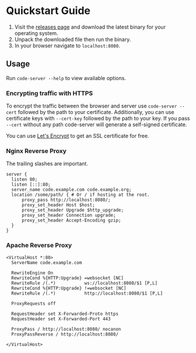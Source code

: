 # Quickstart Guide
1. Visit the [releases page](https://github.com/cdr/code-server/releases) and
   download the latest binary for your operating system.
2. Unpack the downloaded file then run the binary.
3. In your browser navigate to `localhost:8080`.

## Usage
Run `code-server --help` to view available options.

### Encrypting traffic with HTTPS
To encrypt the traffic between the browser and server use `code-server --cert`
followed by the path to your certificate. Additionally, you can use certificate
keys with `--cert-key` followed by the path to your key. If you pass `--cert`
without any path code-server will generate a self-signed certificate.

You can use [Let's Encrypt](https://letsencrypt.org/) to get an SSL certificate
for free.

### Nginx Reverse Proxy
The trailing slashes are important.

```
server {
  listen 80;
  listen [::]:80;
  server_name code.example.com code.example.org;
  location /some/path/ { # Or / if hosting at the root.
      proxy_pass http://localhost:8080/;
      proxy_set_header Host $host;
      proxy_set_header Upgrade $http_upgrade;
      proxy_set_header Connection upgrade;
      proxy_set_header Accept-Encoding gzip;
  }
}
```

### Apache Reverse Proxy
```
<VirtualHost *:80>
  ServerName code.example.com

  RewriteEngine On
  RewriteCond %{HTTP:Upgrade} =websocket [NC]
  RewriteRule /(.*)           ws://localhost:8080/$1 [P,L]
  RewriteCond %{HTTP:Upgrade} !=websocket [NC]
  RewriteRule /(.*)           http://localhost:8080/$1 [P,L]

  ProxyRequests off

  RequestHeader set X-Forwarded-Proto https
  RequestHeader set X-Forwarded-Port 443

  ProxyPass / http://localhost:8080/ nocanon
  ProxyPassReverse / http://localhost:8080/

</VirtualHost>
```
